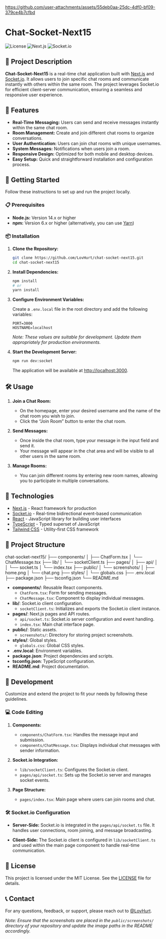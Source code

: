 
https://github.com/user-attachments/assets/55deb0aa-25dc-4df0-bf09-379ce4b7cfbd


# Chat-Socket-Next15

![License](https://img.shields.io/github/license/LovHurt/chat-socket-next15)
![Next.js](https://img.shields.io/badge/Next.js-12.3.1-blue)
![Socket.io](https://img.shields.io/badge/Socket.io-4.5.0-green)

## 📖 Project Description

**Chat-Socket-Next15** is a real-time chat application built with [Next.js](https://nextjs.org/) and [Socket.io](https://socket.io/). It allows users to join specific chat rooms and communicate instantly with others within the same room. The project leverages Socket.io for efficient client-server communication, ensuring a seamless and responsive user experience.

## 🎯 Features

- **Real-Time Messaging:** Users can send and receive messages instantly within the same chat room.
- **Room Management:** Create and join different chat rooms to organize conversations.
- **User Authentication:** Users can join chat rooms with unique usernames.
- **System Messages:** Notifications when users join a room.
- **Responsive Design:** Optimized for both mobile and desktop devices.
- **Easy Setup:** Quick and straightforward installation and configuration process.

## 🚀 Getting Started

Follow these instructions to set up and run the project locally.

### 📋 Prerequisites

- **Node.js:** Version 14.x or higher
- **npm:** Version 6.x or higher (alternatively, you can use [Yarn](https://yarnpkg.com/))

### 📦 Installation

1. **Clone the Repository:**

    ```bash
    git clone https://github.com/LovHurt/chat-socket-next15.git
    cd chat-socket-next15
    ```

2. **Install Dependencies:**

    ```bash
    npm install
    # or
    yarn install
    ```

3. **Configure Environment Variables:**

    Create a `.env.local` file in the root directory and add the following variables:

    ```env
    PORT=3000
    HOSTNAME=localhost
    ```

    *Note: These values are suitable for development. Update them appropriately for production environments.*

4. **Start the Development Server:**

    ```bash
    npm run dev:socket
    ```

    The application will be available at [http://localhost:3000](http://localhost:3000).

## 🛠️ Usage

1. **Join a Chat Room:**
    - On the homepage, enter your desired username and the name of the chat room you wish to join.
    - Click the “Join Room” button to enter the chat room.

2. **Send Messages:**
    - Once inside the chat room, type your message in the input field and send it.
    - Your message will appear in the chat area and will be visible to all other users in the same room.

3. **Manage Rooms:**
    - You can join different rooms by entering new room names, allowing you to participate in multiple conversations.

## 🧰 Technologies

- [Next.js](https://nextjs.org/) - React framework for production
- [Socket.io](https://socket.io/) - Real-time bidirectional event-based communication
- [React](https://reactjs.org/) - JavaScript library for building user interfaces
- [TypeScript](https://www.typescriptlang.org/) - Typed superset of JavaScript
- [Tailwind CSS](https://tailwindcss.com/) - Utility-first CSS framework

## 📁 Project Structure

chat-socket-next15/
├── components/
│   ├── ChatForm.tsx
│   └── ChatMessage.tsx
├── lib/
│   └── socketClient.ts
├── pages/
│   ├── api/
│   │   └── socket.ts
│   └── index.tsx
├── public/
│   └── screenshots/
│       ├── home.png
│       └── chat.png
├── styles/
│   └── globals.css
├── .env.local
├── package.json
├── tsconfig.json
└── README.md

- **components/**: Reusable React components.
  - `ChatForm.tsx`: Form for sending messages.
  - `ChatMessage.tsx`: Component to display individual messages.
- **lib/**: Socket.io client configuration.
  - `socketClient.ts`: Initializes and exports the Socket.io client instance.
- **pages/**: Next.js pages and API routes.
  - `api/socket.ts`: Socket.io server configuration and event handling.
  - `index.tsx`: Main chat interface page.
- **public/**: Static assets.
  - `screenshots/`: Directory for storing project screenshots.
- **styles/**: Global styles.
  - `globals.css`: Global CSS styles.
- **.env.local**: Environment variables.
- **package.json**: Project dependencies and scripts.
- **tsconfig.json**: TypeScript configuration.
- **README.md**: Project documentation.

## 🔧 Development

Customize and extend the project to fit your needs by following these guidelines.

### 💻 Code Editing

1. **Components:**
    - `components/ChatForm.tsx`: Handles the message input and submission.
    - `components/ChatMessage.tsx`: Displays individual chat messages with sender information.

2. **Socket.io Integration:**
    - `lib/socketClient.ts`: Configures the Socket.io client.
    - `pages/api/socket.ts`: Sets up the Socket.io server and manages socket events.

3. **Page Structure:**
    - `pages/index.tsx`: Main page where users can join rooms and chat.

### 🛠️ Socket.io Configuration

- **Server-Side:**
  Socket.io is integrated in the `pages/api/socket.ts` file. It handles user connections, room joining, and message broadcasting.

- **Client-Side:**
  The Socket.io client is configured in `lib/socketClient.ts` and used within the main page component to handle real-time communication.

## 📝 License

This project is licensed under the MIT License. See the [LICENSE](LICENSE) file for details.

## 📞 Contact

For any questions, feedback, or support, please reach out to [@LovHurt](https://github.com/LovHurt).


*Note: Ensure that the screenshots are placed in the `public/screenshots/` directory of your repository and update the image paths in the README accordingly.*

